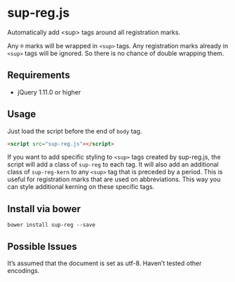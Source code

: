 sup-reg.js
==========
Automatically add \<sup\> tags around all registration marks.

Any ```®``` marks will be wrapped in ```<sup>``` tags. Any registration marks already in ```<sup>``` tags will be ignored. So there is no chance of double wrapping them.

## Requirements

- jQuery 1.11.0 or higher

## Usage

Just load the script before the end of ```body``` tag.
```html
<script src="sup-reg.js"></script>
```

If you want to add specific styling to `<sup>` tags created by sup-reg.js, the script will add a class of `sup-reg` to each tag. It will also add an additional class of `sup-reg-kern` to any `<sup>` tag that is preceded by a period. This is useful for registration marks that are used on abbreviations. This way you can style additional kerning on these specific tags.

## Install via bower
```
bower install sup-reg --save
```

## Possible Issues

It’s assumed that the document is set as utf-8. Haven’t tested other encodings.
